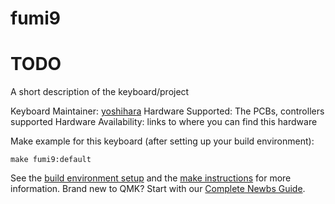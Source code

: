 # fumi9

# TODO

A short description of the keyboard/project

Keyboard Maintainer: [yoshihara](https://github.com/yoshihara)
Hardware Supported: The PCBs, controllers supported
Hardware Availability: links to where you can find this hardware

Make example for this keyboard (after setting up your build environment):

    make fumi9:default

See the [build environment setup](https://docs.qmk.fm/#/getting_started_build_tools) and the [make instructions](https://docs.qmk.fm/#/getting_started_make_guide) for more information. Brand new to QMK? Start with our [Complete Newbs Guide](https://docs.qmk.fm/#/newbs).
